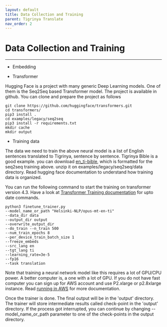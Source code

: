 ```yaml
---
layout: default
title: Data Collection and Training
parent: Tigrinya Translate
nav_order: 2
---
```

# Data Collection and Training
---
* Embedding

* Transformer

Hugging Face is a project with many generic Deep Learning models. One of them is the Seq2Seq based Transformer model. The project is available in
 github. You can clone and prepare the project as follows

```
git clone https://github.com/huggingface/transformers.git
cd transformers/
pip3 install .
cd examples/legacy/seq2seq
pip3 install -r requirements.txt
mkdir cache
mkdir output
```


* Training data

The data we need to train the above neural model is a list of English sentences translated to Tigrinya, sentence by sentence.
Tigrinya Bible is a good example.
you can download [en_ti-bible](https://bible.geezexperience.com/tigrinya/download/en-ti-bible-training.zip), which is formatted for the seq2seq training above.
unzip it on examples/legacy/seq2seq/data directory.   Read hugging face documentation to understand how training data is organized.

 You can run the following command to start the training on transformer version 4.3.
 Have a look at [Transformer Training documentation](https://huggingface.co/transformers/v4.3.0/main_classes/trainer.html#seq2seqtrainer)
 for upto date commands.
```
python3 finetune_trainer.py
--model_name_or_path "Helsinki-NLP/opus-mt-en-ti"
--data_dir data
--output_dir output
--overwrite_output_dir
--do_train --n_train 500
--num_train_epochs 8
--per_device_train_batch_size 1
--freeze_embeds
--src_lang en
--tgt_lang ti
--learning_rate=3e-5
--fp16
--task translation
```
Note that training a neural network model like this requires a lot of GPU/CPU power. A better computer is, a one with a lot of GPU.
If you do not have fast computer you can sign up for AWS account and use P2.xlarge or p2.8xlarge instance.
Read [running in AWS](https://course.fast.ai/start_aws) for more documentation.

Once the trainer is done. The final output will be in the 'output' directory.
The trainer will store intermediate results called check-point in the 'output' directory.
 If the process got interrupted, you can continue by
changing --model_name_or_path parameter to one of the check-points in the output directory.

